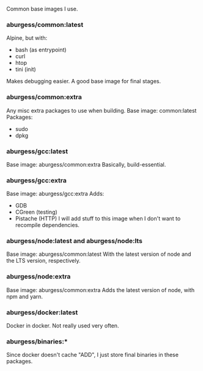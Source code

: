 Common base images I use.

### aburgess/common:latest

Alpine, but with:
* bash (as entrypoint)
* curl
* htop
* tini (init)

Makes debugging easier. A good base image for final stages.

### aburgess/common:extra

Any misc extra packages to use when building.
Base image: common:latest
Packages:
* sudo
* dpkg

### aburgess/gcc:latest

Base image: aburgess/common:extra
Basically, build-essential.

### aburgess/gcc:extra

Base image: aburgess/gcc:extra
Adds:
* GDB
* CGreen (testing)
* Pistache (HTTP)
I will add stuff to this image when I don't want to recompile dependencies.

### aburgess/node:latest and aburgess/node:lts

Base image: aburgess/common:latest
With the latest version of node and the LTS version, respectively.


### aburgess/node:extra

Base image: aburgess/common:extra
Adds the latest version of node, with npm and yarn.

### aburgess/docker:latest

Docker in docker. Not really used very often.

### aburgess/binaries:*

Since docker doesn't cache "ADD", I just store final binaries in these packages.